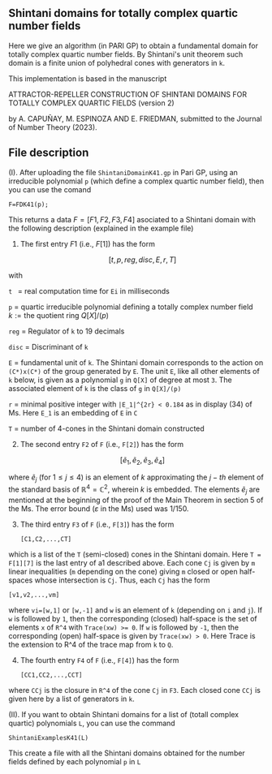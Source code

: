 ## Shintani domains for totally complex quartic number fields 

Here we give an algorithm (in PARI GP) to obtain a fundamental domain for totally complex quartic number fields. By Shintani's unit theorem such domain is a finite union of polyhedral cones with generators in `k`. 

This implementation is based in the manuscript

ATTRACTOR-REPELLER CONSTRUCTION OF SHINTANI DOMAINS FOR    
    TOTALLY COMPLEX QUARTIC FIELDS (version 2) 

by A. CAPUÑAY, M. ESPINOZA AND E. FRIEDMAN, submitted to the Journal of Number Theory (2023).

## File description

(I). After uploading the file `ShintaniDomainK41.gp` in Pari GP, using an irreducible polynomial `p` (which define a complex quartic number field), then you can use the comand 

 `F=FDK41(p);`

This returns a data $F=[F1,F2,F3,F4]$ asociated to a Shintani domain with the following description (explained in the example file)


1. The first entry $F1$ (i.e., $F[1]$) has the form 

      $$[t,p,reg,disc,E,r,T]$$

with 

`t `   = real computation time for `Ei` in milliseconds

`p`    = quartic irreducible polynomial defining a totally complex number field $k:= \text{the quotient ring } Q[X]/(p)$ 

`reg`  = Regulator of `k` to 19 decimals

`disc` = Discriminant of `k`

`E`   = fundamental unit of `k`. The Shintani domain corresponds to the action on `(C*)x(C*)` of the group generated by `E`. 
       The  unit `E`, like all other elements of `k` below, is given as a polynomial `g` in `Q[X]` of degree at most `3`. 
       The associated element of `k` is the class of `g` in `Q[X]/(p)`
       
`r`    = minimal positive integer with `|E_1|^{2r} < 0.184` as in display (34) of Ms. Here `E_1` is an embedding of `E` in `C` 
   
`T`    = number of 4-cones in the Shintani domain constructed 

  
2. The second entry `F2` of `F` (i.e., `F[2]`) has the form  

      $$[\tilde{e}_1,\tilde{e}_2,\tilde{e}_3,\tilde{e}_4]$$

where $\tilde{e}_j$ (for $1\leq j\leq 4$) is an element of $k$ approximating the $j-th$ element of the standard basis of $\mathbb{R}^4 = \mathbb{C}^2$, wherein $k$ is embedded. The elements $\tilde{e}_j$ are mentioned at the beginning of the proof of the Main Theorem in section 5 of the Ms. The error bound ($\varepsilon$ in the Ms) used was $1/150$. 


3. The third entry `F3` of `F` (i.e., `F[3]`) has the form  

      `[C1,C2,...,CT]`

which is a list of the `T` (semi-closed) cones in the Shintani domain. Here `T = F[1][7]` is the last entry of a1  described above. Each cone `Cj` is given by `m` linear inequalities (`m` depending on the cone) giving `m` closed or open half-spaces whose intersection is `Cj`. Thus, each `Cj` has the form  

  `[v1,v2,...,vm]`

where `vi=[w,1]` or `[w,-1]` and `w` is an element of `k` (depending on `i` and `j`). If `w` is followed by `1`, then the corresponding (closed) half-space is the set of elements `x` of `R^4` with `Trace(xw) >= 0`. If `w` is followed by `-1`, then the corresponding (open) half-space is given by `Trace(xw) > 0`. Here Trace is the extension to R^4 of the trace map from `k` to `Q`.

4. The fourth entry `F4` of `F` (i.e., `F[4]`) has the form  

      `[CC1,CC2,...,CCT]`

where `CCj` is the closure in `R^4` of the cone `Cj` in `F3`. Each closed cone `CCj` is given here by a list of generators in `k`.
             

(II). If you want to obtain Shintani domains for a list of (totall complex quartic) polynomials `L`, you can use the command

  `ShintaniExamplesK41(L)`

This create a file with all the Shintani domains obtained for the number fields defined by each polynomial `p` in `L`

